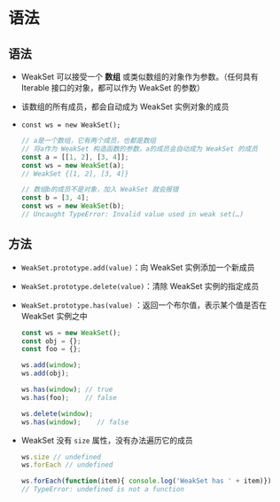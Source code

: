 # 语法

## 语法

- WeakSet 可以接受一个 **数组** 或类似数组的对象作为参数。（任何具有 Iterable 接口的对象，都可以作为 WeakSet 的参数）

- 该数组的所有成员，都会自动成为 WeakSet 实例对象的成员

- `const ws = new WeakSet();`

    ```js
    // a是一个数组，它有两个成员，也都是数组
    // 将a作为 WeakSet 构造函数的参数，a的成员会自动成为 WeakSet 的成员
    const a = [[1, 2], [3, 4]];
    const ws = new WeakSet(a);
    // WeakSet {[1, 2], [3, 4]}
    ```

    ```js
    // 数组b的成员不是对象，加入 WeakSet 就会报错
    const b = [3, 4];
    const ws = new WeakSet(b);
    // Uncaught TypeError: Invalid value used in weak set(…)
    ```

## 方法

- `WeakSet.prototype.add(value)`：向 WeakSet 实例添加一个新成员

- `WeakSet.prototype.delete(value)`：清除 WeakSet 实例的指定成员

- `WeakSet.prototype.has(value)` ：返回一个布尔值，表示某个值是否在 WeakSet 实例之中

    ```js
    const ws = new WeakSet();
    const obj = {};
    const foo = {};

    ws.add(window);
    ws.add(obj);

    ws.has(window); // true
    ws.has(foo);    // false

    ws.delete(window);
    ws.has(window);    // false
    ```

- WeakSet 没有 `size` 属性，没有办法遍历它的成员

    ```js
    ws.size // undefined
    ws.forEach // undefined

    ws.forEach(function(item){ console.log('WeakSet has ' + item)})
    // TypeError: undefined is not a function
    ```
